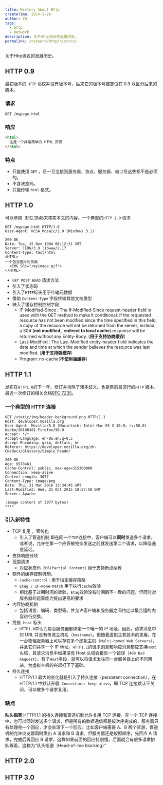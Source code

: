 ```yaml
---
title: History About Http
createTime: 2024-3-26
author: ZQ
tags:
  - http
  - network
description: 关于Http协议的发展历史。
permalink: /network/http/history/
---
```

 关于Http协议的发展历史。
 
<!-- more -->

## HTTP 0.9

最初版本的 `HTTP` 协议并没有版本号，后来它的版本号被定位在 0.9 以区分后来的版本。

### 请求

```http
GET /mypage.html
```

### 响应

```html
<html>
  这是一个非常简单的 HTML 页面
</html>
```

### 特点

- 只能使用 `GET` ，且一旦连接到服务器，协议、服务器、端口号这些都不是必须的。
- 不含状态码。
- 只能传输 `html` 格式。

## HTTP 1.0

可以参照  [RFC 1945](https://datatracker.ietf.org/doc/html/rfc1945)来核实本文的内容。一个典型的`HTTP 1.0` 请求

```http
GET /mypage.html HTTP/1.0
User-Agent: NCSA_Mosaic/2.0 (Windows 3.1)

200 OK
Date: Tue, 15 Nov 1994 08:12:31 GMT
Server: CERN/3.0 libwww/2.17
Content-Type: text/html
<HTML>
一个包含图片的页面
  <IMG SRC="/myimage.gif">
</HTML>
```

- `GET POST HEAD` 请求方法
- 引入了状态码
- 引入了`HTTP`标头用于传输元数据
- 借助 `Content-Type` 字段传输其他文档类型
- 映入了缓存控制控制字段
  - IF-Modified-Since : The If-Modified-Since request-header field is used with the GET method to make it conditional: if the requested resource has not been modified since the time specified in this field, a copy of the resource will not be returned from the server; instead, a 304 (**not modified , redirect to local cache**).response will be returned without any Entity-Body. (**用于支持协商缓存**)
  - Last-Modified : The Last-Modified entity-header field indicates the date and time at which the sender believes the resource was last modified. (**用于支持强缓存**)
  - Program: no-cache(**不使用强缓存**)

## HTTP 1.1

发布在`HTTP1.0`的下一年，修订并消除了诸多歧义。也是目前最流行的`HTTP` 版本。最近一次修订的相关文档[RFC 7235](https://datatracker.ietf.org/doc/html/rfc7235)。

### 一个典型的 HTTP 连接

```http
GET /static/img/header-background.png HTTP/1.1
Host: developer.mozilla.org
User-Agent: Mozilla/5.0 (Macintosh; Intel Mac OS X 10.9; rv:50.0) Gecko/20100101 Firefox/50.0
Accept: */*
Accept-Language: en-US,en;q=0.5
Accept-Encoding: gzip, deflate, br
Referer: https://developer.mozilla.org/zh-CN/docs/Glossary/Simple_header

200 OK
Age: 9578461
Cache-Control: public, max-age=315360000
Connection: keep-alive
Content-Length: 3077
Content-Type: image/png
Date: Thu, 31 Mar 2016 13:34:46 GMT
Last-Modified: Wed, 21 Oct 2015 18:27:50 GMT
Server: Apache

(image content of 3077 bytes)
****
```

### 引入新特性

- TCP 复用 ，管线化
  - 引入了管道机制,即在同一个`TCP`连接中，客户端可以**同时**发送多个请求。或者说，允许在第一个应答被完全发送之前就发送第二个请求，以降低通信延迟。
- 支持响应分块
- 范围请求
  - 对应状态码` 206(Partial Content)` 用于支持断点续传
- 额外的缓存控制机制。
  - `Cache-control` : 用于指定缓存策略
  - `Etag / IF-None-Match` 用于执行`cache`效验
  - 相比基于过期时间的效验，`Etag`效验没有时间戳不一致的问题，但同时对服务器的运算能力提出更高的要求
- 内容协商机制
  - 包括语言、编码、类型等。并允许客户端和服务器之间约定以最合适的内容进行交换。
- 凭借  `Host` 标头
  - `HTTP1.0`中认为每台服务器都绑定一个唯一的 IP 地址，因此，请求消息中的 URL 并没有传递主机名（`hostname`）。但随着虚拟主机技术的发展，在一台物理服务器上可以存在多个虚拟主机（`Multi-homed Web Servers`），并且它们共享一个 IP 地址。`HTTP1.1`的请求消息和响应消息都应支持`Host`头域，且请求消息中如果没有 Host 头域会报告一个错误（`400 Bad Request`）。有了`Host`字段，就可以将请求发往同一台服务器上的不同网站，为虚拟主机的兴起打下了基础。
- 持久连接
  - HTTP/1.1 最大的变化就是引入了持久连接（persistent connection），在 HTTP/1.1 中默认开启  `Connection: keep-alive`，即 TCP 连接默认不关闭，可以被多个请求复用。

### 缺点

**队头阻塞**
HTTP/1.1 的持久连接和管道机制允许复用 TCP 连接，在一个 TCP 连接中，也可以同时发送多个请求，但是所有的数据通信都是按次序完成的，服务器只有处理完一个回应，才会处理下一个回应。比如客户端需要 A、B 两个资源，管道机制允许浏览器同时发出 A 请求和 B 请求，但服务器还是按照顺序，先回应 A 请求，完成后再回应 B 请求，这样如果前面的回应特别慢，后面就会有很多请求排队等着，这称为“队头阻塞（Head-of-line blocking）”

## HTTP 2.0

## HTTP 3.0
